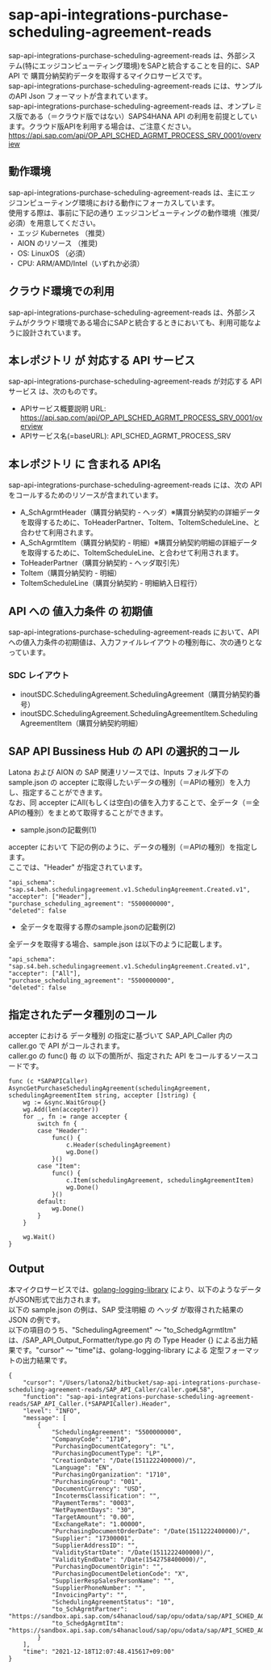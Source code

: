 # sap-api-integrations-purchase-scheduling-agreement-reads
sap-api-integrations-purchase-scheduling-agreement-reads は、外部システム(特にエッジコンピューティング環境)をSAPと統合することを目的に、SAP API で 購買分納契約データを取得するマイクロサービスです。    
sap-api-integrations-purchase-scheduling-agreement-reads には、サンプルのAPI Json フォーマットが含まれています。   
sap-api-integrations-purchase-scheduling-agreement-reads は、オンプレミス版である（＝クラウド版ではない）SAPS4HANA API の利用を前提としています。クラウド版APIを利用する場合は、ご注意ください。   
https://api.sap.com/api/OP_API_SCHED_AGRMT_PROCESS_SRV_0001/overview  

## 動作環境  
sap-api-integrations-purchase-scheduling-agreement-reads は、主にエッジコンピューティング環境における動作にフォーカスしています。  
使用する際は、事前に下記の通り エッジコンピューティングの動作環境（推奨/必須）を用意してください。  
・ エッジ Kubernetes （推奨）    
・ AION のリソース （推奨)    
・ OS: LinuxOS （必須）    
・ CPU: ARM/AMD/Intel（いずれか必須）　　

## クラウド環境での利用
sap-api-integrations-purchase-scheduling-agreement-reads は、外部システムがクラウド環境である場合にSAPと統合するときにおいても、利用可能なように設計されています。  

## 本レポジトリ が 対応する API サービス
sap-api-integrations-purchase-scheduling-agreement-reads が対応する APIサービス は、次のものです。

* APIサービス概要説明 URL: https://api.sap.com/api/OP_API_SCHED_AGRMT_PROCESS_SRV_0001/overview  
* APIサービス名(=baseURL): API_SCHED_AGRMT_PROCESS_SRV

## 本レポジトリ に 含まれる API名
sap-api-integrations-purchase-scheduling-agreement-reads には、次の API をコールするためのリソースが含まれています。  

* A_SchAgrmtHeader（購買分納契約 - ヘッダ）※購買分納契約の詳細データを取得するために、ToHeaderPartner、ToItem、ToItemScheduleLine、と合わせて利用されます。
* A_SchAgrmtItem（購買分納契約 - 明細）※購買分納契約明細の詳細データを取得するために、ToItemScheduleLine、と合わせて利用されます。
* ToHeaderPartner（購買分納契約 - ヘッダ取引先）
* ToItem（購買分納契約 - 明細）
* ToItemScheduleLine（購買分納契約 - 明細納入日程行）

## API への 値入力条件 の 初期値
sap-api-integrations-purchase-scheduling-agreement-reads において、API への値入力条件の初期値は、入力ファイルレイアウトの種別毎に、次の通りとなっています。  

### SDC レイアウト

* inoutSDC.SchedulingAgreement.SchedulingAgreement（購買分納契約番号）
* inoutSDC.SchedulingAgreement.SchedulingAgreementItem.SchedulingAgreementItem（購買分納契約明細）

## SAP API Bussiness Hub の API の選択的コール

Latona および AION の SAP 関連リソースでは、Inputs フォルダ下の sample.json の accepter に取得したいデータの種別（＝APIの種別）を入力し、指定することができます。  
なお、同 accepter にAll(もしくは空白)の値を入力することで、全データ（＝全APIの種別）をまとめて取得することができます。  

* sample.jsonの記載例(1)  

accepter において 下記の例のように、データの種別（＝APIの種別）を指定します。  
ここでは、"Header" が指定されています。

```
"api_schema": "sap.s4.beh.schedulingagreement.v1.SchedulingAgreement.Created.v1",
"accepter": ["Header"],
"purchase_scheduling_agreement": "5500000000",
"deleted": false
```
  
* 全データを取得する際のsample.jsonの記載例(2)  

全データを取得する場合、sample.json は以下のように記載します。  

```
"api_schema": "sap.s4.beh.schedulingagreement.v1.SchedulingAgreement.Created.v1",
"accepter": ["All"],
"purchase_scheduling_agreement": "5500000000",
"deleted": false
```

## 指定されたデータ種別のコール

accepter における データ種別 の指定に基づいて SAP_API_Caller 内の caller.go で API がコールされます。  
caller.go の func() 毎 の 以下の箇所が、指定された API をコールするソースコードです。  

```
func (c *SAPAPICaller) AsyncGetPurchaseSchedulingAgreement(schedulingAgreement, schedulingAgreementItem string, accepter []string) {
	wg := &sync.WaitGroup{}
	wg.Add(len(accepter))
	for _, fn := range accepter {
		switch fn {
		case "Header":
			func() {
				c.Header(schedulingAgreement)
				wg.Done()
			}()
		case "Item":
			func() {
				c.Item(schedulingAgreement, schedulingAgreementItem)
				wg.Done()
			}()
		default:
			wg.Done()
		}
	}

	wg.Wait()
}
```
## Output  
本マイクロサービスでは、[golang-logging-library](https://github.com/latonaio/golang-logging-library) により、以下のようなデータがJSON形式で出力されます。  
以下の sample.json の例は、SAP 受注明細 の ヘッダ が取得された結果の JSON の例です。  
以下の項目のうち、"SchedulingAgreement" ～ "to_SchedgAgrmtItm" は、/SAP_API_Output_Formatter/type.go 内 の Type Header {} による出力結果です。"cursor" ～ "time"は、golang-logging-library による 定型フォーマットの出力結果です。  

```
{
	"cursor": "/Users/latona2/bitbucket/sap-api-integrations-purchase-scheduling-agreement-reads/SAP_API_Caller/caller.go#L58",
	"function": "sap-api-integrations-purchase-scheduling-agreement-reads/SAP_API_Caller.(*SAPAPICaller).Header",
	"level": "INFO",
	"message": [
		{
			"SchedulingAgreement": "5500000000",
			"CompanyCode": "1710",
			"PurchasingDocumentCategory": "L",
			"PurchasingDocumentType": "LP",
			"CreationDate": "/Date(1511222400000)/",
			"Language": "EN",
			"PurchasingOrganization": "1710",
			"PurchasingGroup": "001",
			"DocumentCurrency": "USD",
			"IncotermsClassification": "",
			"PaymentTerms": "0003",
			"NetPaymentDays": "30",
			"TargetAmount": "0.00",
			"ExchangeRate": "1.00000",
			"PurchasingDocumentOrderDate": "/Date(1511222400000)/",
			"Supplier": "17300001",
			"SupplierAddressID": "",
			"ValidityStartDate": "/Date(1511222400000)/",
			"ValidityEndDate": "/Date(1542758400000)/",
			"PurchasingDocumentOrigin": "",
			"PurchasingDocumentDeletionCode": "X",
			"SupplierRespSalesPersonName": "",
			"SupplierPhoneNumber": "",
			"InvoicingParty": "",
			"SchedulingAgreementStatus": "10",
			"to_SchAgrmtPartner": "https://sandbox.api.sap.com/s4hanacloud/sap/opu/odata/sap/API_SCHED_AGRMT_PROCESS_SRV/A_SchAgrmtHeader('5500000000')/to_SchAgrmtPartner",
			"to_SchedgAgrmtItm": "https://sandbox.api.sap.com/s4hanacloud/sap/opu/odata/sap/API_SCHED_AGRMT_PROCESS_SRV/A_SchAgrmtHeader('5500000000')/to_SchedgAgrmtItm"
		}
	],
	"time": "2021-12-18T12:07:48.415617+09:00"
}
```
